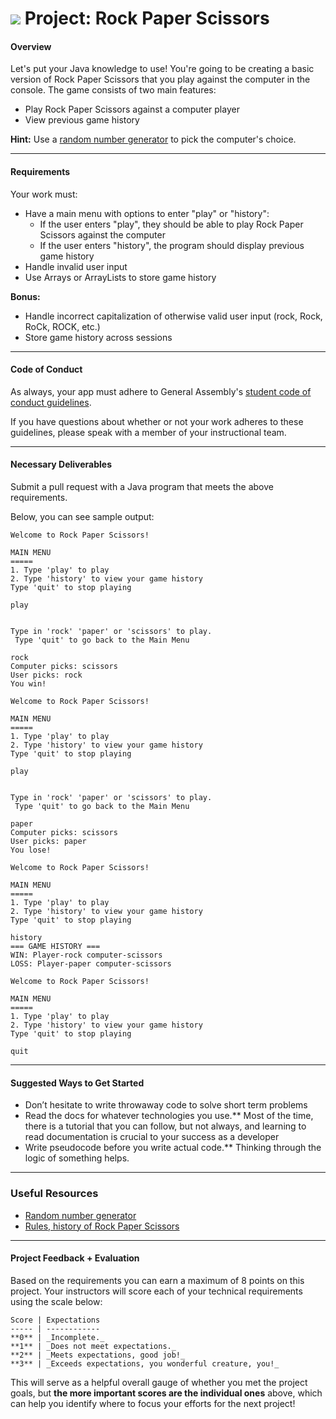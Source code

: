 # ![](https://ga-dash.s3.amazonaws.com/production/assets/logo-9f88ae6c9c3871690e33280fcf557f33.png) Project: Rock Paper Scissors

#### Overview

Let's put your Java knowledge to use! You're going to be creating a basic version of Rock Paper Scissors that you play against the computer in the console. The game consists of two main features:

- Play Rock Paper Scissors against a computer player
- View previous game history

**Hint:** Use a [random number generator](https://docs.oracle.com/javase/8/docs/api/java/util/Random.html) to pick the computer's choice.

---

#### Requirements

Your work must:

- Have a main menu with options to enter "play" or "history":
  - If the user enters "play", they should be able to play Rock Paper Scissors against the computer
  - If the user enters "history", the program should display previous game history
- Handle invalid user input
- Use Arrays or ArrayLists to store game history

**Bonus:**

- Handle incorrect capitalization of otherwise valid user input (rock, Rock, RoCk, ROCK, etc.)
- Store game history across sessions

---


#### Code of Conduct

As always, your app must adhere to General Assembly's [student code of conduct guidelines](../../../resources/guidelines/code-of-conduct.md).

If you have questions about whether or not your work adheres to these guidelines, please speak with a member of your instructional team.

---

#### Necessary Deliverables

Submit a pull request with a Java program that meets the above requirements.

Below, you can see sample output:

```
Welcome to Rock Paper Scissors!

MAIN MENU
=====
1. Type 'play' to play
2. Type 'history' to view your game history
Type 'quit' to stop playing

play


Type in 'rock' 'paper' or 'scissors' to play.
 Type 'quit' to go back to the Main Menu

rock
Computer picks: scissors
User picks: rock
You win!

Welcome to Rock Paper Scissors!

MAIN MENU
=====
1. Type 'play' to play
2. Type 'history' to view your game history
Type 'quit' to stop playing

play


Type in 'rock' 'paper' or 'scissors' to play.
 Type 'quit' to go back to the Main Menu

paper
Computer picks: scissors
User picks: paper
You lose!

Welcome to Rock Paper Scissors!

MAIN MENU
=====
1. Type 'play' to play
2. Type 'history' to view your game history
Type 'quit' to stop playing

history
=== GAME HISTORY ===
WIN: Player-rock computer-scissors
LOSS: Player-paper computer-scissors

Welcome to Rock Paper Scissors!

MAIN MENU
=====
1. Type 'play' to play
2. Type 'history' to view your game history
Type 'quit' to stop playing

quit
```

---

#### Suggested Ways to Get Started

- Don’t hesitate to write throwaway code to solve short term problems
- Read the docs for whatever technologies you use.** Most of the time, there is a tutorial that you can follow, but not always, and learning to read documentation is crucial to your success as a developer
- Write pseudocode before you write actual code.** Thinking through the logic of something helps.   

---

### Useful Resources

- [Random number generator](https://docs.oracle.com/javase/8/docs/api/java/util/Random.html)
- [Rules, history of Rock Paper Scissors](https://en.wikipedia.org/wiki/Rock-paper-scissors)

---

#### Project Feedback + Evaluation


Based on the requirements you can earn a maximum of 8 points on this project. Your instructors will score each of your technical requirements using the scale below:

    Score | Expectations
    ----- | ------------
    **0** | _Incomplete._
    **1** | _Does not meet expectations._
    **2** | _Meets expectations, good job!_
    **3** | _Exceeds expectations, you wonderful creature, you!_

 This will serve as a helpful overall gauge of whether you met the project goals, but __the more important scores are the individual ones__ above, which can help you identify where to focus your efforts for the next project!
